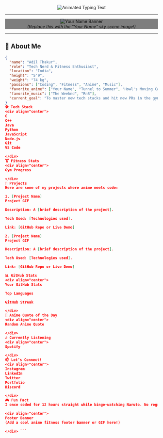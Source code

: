 <p align="center">
  <img src="https://readme-typing-svg.demolab.com?font=Roboto+Slab&size=40&duration=4000&pause=1000&color=FFFFFF&center=true&vCenter=true&width=600&height=80&lines=Hey%2C+I'm+Adil+Thakur!;Coder%2C+Gym+Rat%2C+Anime+Weeb;Let's+Build+Something+Epic!%F0%9F%9A%80" alt="Animated Typing Text" />
</p>

---

<div align="center" style="position: relative;">

![Your Name Banner](https://i.imgur.com/3QZQZ9q.gif)  
*(Replace this with the "Your Name" sky scene image!)*

<div style="position: absolute; top: 0; left: 0; right: 0; bottom: 0; background: rgba(0, 0, 0, 0.5);"></div>

</div>

---

## 🌟 **About Me**

```json
{
  "name": "Adil Thakur",
  "role": "Tech Nerd & Fitness Enthusiast",
  "location": "India",
  "height": "5'9",
  "weight": "74 kg",
  "passions": ["Coding", "Fitness", "Anime", "Music"],
  "favorite_anime": ["Your Name", "Tunnel to Summer", "Howl's Moving Castle", "Naruto", "DBZ"],
  "favorite_music": ["The Weeknd", "RnB"],
  "current_goal": "To master new tech stacks and hit new PRs in the gym."
}
🛠️ Tech Stack
<div align="center">
C
C++
Java
Python
JavaScript
Node.js
Git
VS Code

</div>
🏋️ Fitness Stats
<div align="center">
Gym Progress

</div>
🎨 Projects
Here are some of my projects where anime meets code:

1. [Project Name]
Project GIF

Description: A [brief description of the project].

Tech Used: [Technologies used].

Link: [GitHub Repo or Live Demo]

2. [Project Name]
Project GIF

Description: A [brief description of the project].

Tech Used: [Technologies used].

Link: [GitHub Repo or Live Demo]

📊 GitHub Stats
<div align="center">
Your GitHub Stats

Top Languages

GitHub Streak

</div>
🌸 Anime Quote of the Day
<div align="center">
Random Anime Quote

</div>
🎶 Currently Listening
<div align="center">
Spotify

</div>
📫 Let’s Connect!
<div align="center">
Instagram
LinkedIn
Twitter
Portfolio
Discord

</div>
🎮 Fun Fact
I once coded for 12 hours straight while binge-watching Naruto. No regrets. 😎

<div align="center">
Footer Banner
(Add a cool anime fitness footer banner or GIF here!)

</div> ```
